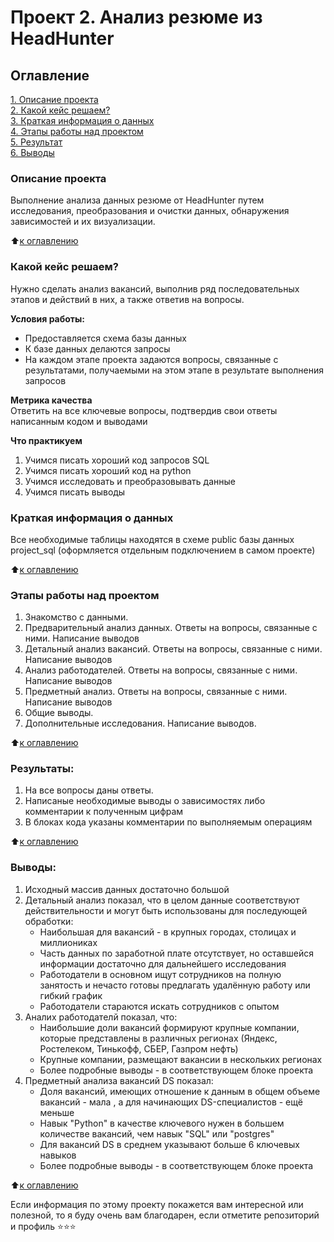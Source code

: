 # Проект 2. Анализ резюме из HeadHunter

## Оглавление  
[1. Описание проекта](https://github.com/NikolayKordiukov/sf_data_science/tree/master/project_2/README.md#Описание-проекта)  
[2. Какой кейс решаем?](https://github.com/NikolayKordiukov/sf_data_science/tree/master/project_2/README.md#Какой-кейс-решаем)  
[3. Краткая информация о данных](https://github.com/NikolayKordiukov/sf_data_science/tree/master/project_2/README.md#Краткая-информация-о-данных)  
[4. Этапы работы над проектом](https://github.com/NikolayKordiukov/sf_data_science/tree/master/project_2/README.md#Этапы-работы-над-проектом)  
[5. Результат](https://github.com/NikolayKordiukov/sf_data_science/tree/master/project_2/README.md#Результат)    
[6. Выводы](https://github.com/NikolayKordiukov/sf_data_science/tree/master/project_2/README.md#Выводы) 

### Описание проекта    
Выполнение анализа данных резюме от HeadHunter путем исследования, преобразования и очистки данных, обнаружения зависимостей и их визуализации.

:arrow_up:[к оглавлению](https://github.com/NikolayKordiukov/sf_data_science/tree/master/project_2/README.md#Оглавление)


### Какой кейс решаем?    
Нужно сделать анализ вакансий, выполнив ряд последовательных этапов и действий в них, а также ответив на вопросы.

**Условия работы:**  
- Предоставляется схема базы данных
- К базе данных делаются запросы
- На каждом этапе проекта задаются вопросы, связанные с результатами, получаемыми на этом этапе в результате выполнения запросов


**Метрика качества**     
Ответить на все ключевые вопросы, подтвердив свои ответы написанным кодом и выводами

**Что практикуем**     
1. Учимся писать хороший код запросов SQL
2. Учимся писать хороший код на python
3. Учимся исследовать и преобразовывать данные
4. Учимся писать выводы


### Краткая информация о данных
Все необходимые таблицы находятся в схеме public базы данных project_sql (оформляется отдельным подключением в самом проекте)
  
:arrow_up:[к оглавлению](https://github.com/NikolayKordiukov/sf_data_science/tree/master/project_2/README.md#Оглавление)


### Этапы работы над проектом  
1. Знакомство с данными.
2. Предварительный анализ данных. Ответы на вопросы, связанные с ними. Написание выводов
3. Детальный анализ вакансий. Ответы на вопросы, связанные с ними. Написание выводов
4. Анализ работодателей. Ответы на вопросы, связанные с ними. Написание выводов
5. Предметный анализ. Ответы на вопросы, связанные с ними. Написание выводов
6. Общие выводы.
7. Дополнительные исследования. Написание выводов.


:arrow_up:[к оглавлению](https://github.com/NikolayKordiukov/sf_data_science/tree/master/project_2/README.md#Оглавление)


### Результаты:  
1. На все вопросы даны ответы.
2. Написаные необходимые выводы о зависимостях либо комментарии к полученным цифрам
3. В блоках кода указаны комментарии по выполняемым операциям

:arrow_up:[к оглавлению](https://github.com/NikolayKordiukov/sf_data_science/tree/master/project_2/README.md#Оглавление)


### Выводы:  
1. Исходный массив данных достаточно большой
2. Детальный анализ показал, что в целом данные соответствуют действительности и могут быть использованы для последующей обработки:
    * Наибольшая для вакансий  -  в крупных городах, столицах и миллиониках
    * Часть данных по заработной плате отсутствует, но оставшейся информации достаточно для дальнейшего исследования
    * Работодатели в основном ищут сотрудников на полную занятость и нечасто готовы предлагать удалённую работу или гибкий график
    * Работодатели стараются искать сотрудников с опытом
3. Аналих работодателй показал, что:
    * Наибольшие доли вакансий формируют крупные компании, которые представлены в различных регионах (Яндекс, Ростелеком, Тинькофф, СБЕР, Газпром нефть)
    * Крупные компании, размещают вакансии в нескольких регионах
    * Более подробные выводы -  в соответствующем блоке проекта
4. Предметный анализа вакансий DS показал:
    * Доля вакансий, имеющих отношение к данным в общем объеме вакансий - мала , а для начинающих DS-специалистов - ещё меньше
    * Навык "Python" в качестве ключевого нужен в большем количестве вакансий, чем навык "SQL" или "postgres" 
    * Для вакансий DS в среднем указывают больше 6 ключевых навыков
    * Более подробные выводы -  в соответствующем блоке проекта


:arrow_up:[к оглавлению](https://github.com/NikolayKordiukov/sf_data_science/tree/master/project_2/README.md#Оглавление)


Если информация по этому проекту покажется вам интересной или полезной, то я буду очень вам благодарен, если отметите репозиторий и профиль ⭐️⭐️⭐️